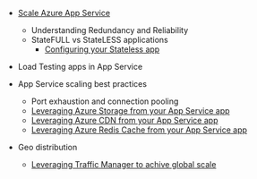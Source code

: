 * [Scale Azure App Service](../articles/app-service-web/web-sites-scale.md)
  
  * Understanding Redundancy and Reliability
  * StateFULL vs StateLESS applications
    * [Configuring your Stateless app](https://azure.microsoft.com/blog/disabling-arrs-instance-affinity-in-windows-azure-web-sites/)
* Load Testing apps in App Service   
* App Service scaling best practices
  
  * Port exhaustion and connection pooling
  * [Leveraging Azure Storage from your App Service app](../articles/storage/storage-dotnet-how-to-use-blobs.md)
  * [Leveraging Azure CDN from your App Service app](../articles/cdn/cdn-overview.md)
  * [Leveraging Azure Redis Cache from your App Service app](../articles/redis-cache/cache-dotnet-how-to-use-azure-redis-cache.md)
* Geo distribution
  
  * [Leveraging Traffic Manager to achive global scale](../articles/traffic-manager/traffic-manager-overview.md)

